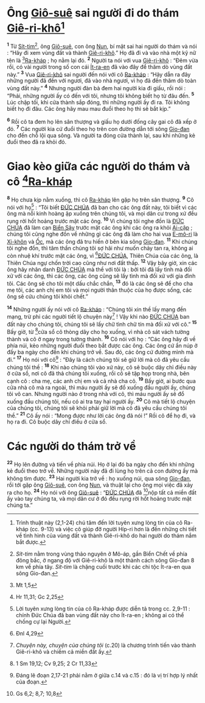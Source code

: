 # Ông [Giô-suê]() sai người đi do thám [Giê-ri-khô]()[^1]
<sup><b>1</b></sup> Từ [Sít-tim]()[^2], ông [Giô-suê](), con ông [Nun](), bí mật sai hai người do thám và nói : “Hãy đi xem vùng đất và thành [Giê-ri-khô]().” Họ đã đi và vào nhà một kỹ nữ tên là [^1*][Ra-kháp]() ; họ nằm lại đó. <sup><b>2</b></sup> Người ta nói với vua [Giê-ri-khô]() : “Đêm vừa rồi, có vài người trong số con cái [Ít-ra-en]() đã vào đây để thăm dò vùng đất này.” <sup><b>3</b></sup> Vua [Giê-ri-khô]() sai người đến nói với cô [Ra-kháp]() : “Hãy dẫn ra đây những người đã đến với ngươi, đã vào nhà ngươi, vì họ đã đến thăm dò toàn vùng đất này.” <sup><b>4</b></sup> Nhưng người đàn bà đem hai người kia đi giấu, rồi nói : “Phải, những người ấy có đến với tôi, nhưng tôi không biết họ từ đâu đến. <sup><b>5</b></sup> Lúc chập tối, khi cửa thành sắp đóng, thì những người ấy đi ra. Tôi không biết họ đi đâu. Các ông hãy mau mau đuổi theo họ thì sẽ bắt kịp.”

<sup><b>6</b></sup> Rồi cô ta đem họ lên sân thượng và giấu họ dưới đống cây gai cô đã xếp ở đó. <sup><b>7</b></sup> Các người kia cứ đuổi theo họ trên con đường dẫn tới sông [Gio-đan]() cho đến chỗ lội qua sông. Và người ta đóng cửa thành lại, sau khi những kẻ đuổi theo đã ra khỏi đó.


# Giao kèo giữa các người do thám và cô [^2*][Ra-kháp]()
<sup><b>8</b></sup> Họ chưa kịp nằm xuống, thì cô [Ra-kháp]() lên gặp họ trên sân thượng. <sup><b>9</b></sup> Cô nói với họ[^3] : “Tôi biết [ĐỨC CHÚA]() đã ban cho các ông đất này, tôi biết vì các ông mà nỗi kinh hoàng ập xuống trên chúng tôi, và mọi dân cư trong xứ đều rụng rời hốt hoảng trước mặt các ông. <sup><b>10</b></sup> Vì chúng tôi nghe đồn là [ĐỨC CHÚA]() đã làm cạn [Biển Sậy]() trước mặt các ông khi các ông ra khỏi [Ai-cập]() ; chúng tôi cũng nghe đồn về những gì các ông đã làm cho hai vua [E-mô-ri]() là [Xi-khôn]() và [Ốc](), mà các ông đã tru hiến ở bên kia sông [Gio-đan](). <sup><b>11</b></sup> Khi chúng tôi nghe đồn, thì tâm thần chúng tôi sợ hãi như muốn chảy tan ra, không ai còn nhuệ khí trước mặt các ông, vì [^3*][ĐỨC CHÚA](), Thiên Chúa của các ông, là Thiên Chúa ngự chốn trời cao cũng như nơi đất thấp. <sup><b>12</b></sup> Vậy bây giờ, xin các ông hãy nhân danh [ĐỨC CHÚA]() mà thề với tôi là : bởi tôi đã lấy tình mà đối xử với các ông, thì các ông, các ông cũng sẽ lấy tình mà đối xử với gia đình tôi. Các ông sẽ cho tôi một dấu chắc chắn, <sup><b>13</b></sup> đó là các ông sẽ để cho cha mẹ tôi, các anh chị em tôi và mọi người thân thuộc của họ được sống, các ông sẽ cứu chúng tôi khỏi chết.”

<sup><b>14</b></sup> Những người ấy nói với cô [Ra-kháp]() : “Chúng tôi xin thề lấy mạng đền mạng, trừ phi các người tiết lộ chuyện này[^4] ! Vậy khi nào [ĐỨC CHÚA]() ban đất này cho chúng tôi, chúng tôi sẽ lấy chữ tình chữ tín mà đối xử với cô.” <sup><b>15</b></sup> Bấy giờ, từ [^4*]cửa sổ cô thòng dây cho họ xuống, vì nhà cô sát vách tường thành và cô ở ngay trong tường thành. <sup><b>16</b></sup> Cô nói với họ : “Các ông hãy đi về phía núi, kẻo những người đuổi theo bắt được các ông. Các ông cứ ẩn núp ở đấy ba ngày cho đến khi chúng trở về. Sau đó, các ông cứ đường mình mà đi.” <sup><b>17</b></sup> Họ nói với cô[^5] : “Đây là cách chúng tôi sẽ giữ lời mà cô đã yêu cầu chúng tôi thề : <sup><b>18</b></sup> Khi nào chúng tôi vào xứ này, cô sẽ buộc dây chỉ điều này ở cửa sổ, nơi cô đã thả chúng tôi xuống, rồi cô sẽ tập họp trong nhà, bên cạnh cô : cha mẹ, các anh chị em và cả nhà cha cô. <sup><b>19</b></sup> Bấy giờ, ai bước qua cửa nhà cô mà ra ngoài, thì máu người ấy sẽ đổ xuống đầu người ấy, chúng tôi vô can. Nhưng người nào ở trong nhà với cô, thì máu người ấy sẽ đổ xuống đầu chúng tôi, nếu có ai tra tay hại người ấy. <sup><b>20</b></sup> Cô mà tiết lộ chuyện của chúng tôi, chúng tôi sẽ khỏi phải giữ lời mà cô đã yêu cầu chúng tôi thề.” <sup><b>21</b></sup> Cô ấy nói : “Mong được như lời các ông đã nói !” Rồi cô để họ đi, và họ ra đi. Cô buộc dây chỉ điều ở cửa sổ.


# Các người do thám trở về
<sup><b>22</b></sup> Họ lên đường và tiến về phía núi. Họ ở lại đó ba ngày cho đến khi những kẻ đuổi theo trở về. Những người này đã đi lùng họ trên cả con đường ấy mà không tìm được. <sup><b>23</b></sup> Hai người kia trở về : họ xuống núi, qua sông [Gio-đan](), rồi tới gặp ông [Giô-suê](), con ông [Nun](), và thuật lại cho ông mọi việc đã xảy ra cho họ. <sup><b>24</b></sup> Họ nói với ông [Giô-suê]() : “[ĐỨC CHÚA]() đã [^5*]nộp tất cả miền đất ấy vào tay chúng ta, và mọi dân cư ở đó đều rụng rời hốt hoảng trước mặt chúng ta.”

[^1]: Trình thuật này (2,1-24) chú tâm đến lời tuyên xưng lòng tin của cô Ra-kháp (cc. 9-13) và việc cô giúp đỡ người Híp-ri hơn là đến những chi tiết về tình hình của vùng đất và thành Giê-ri-khô do hai người do thám nắm bắt được.
[^2]: *Sít-tim* nằm trong vùng thảo nguyên ở Mô-áp, gần Biển Chết về phía đông bắc, ở ngang độ với Giê-ri-khô là một thành cách sông Gio-đan 8 km về phía tây. *Sít-tim* là chặng cuối trước khi các chi tộc Ít-ra-en qua sông Gio-đan.
[^3]: Lời tuyên xưng lòng tin của cô Ra-kháp được diễn tả trong cc. 2,9-11 : chính Đức Chúa đã ban vùng đất này cho Ít-ra-en ; không ai có thể chống cự lại Người.
[^4]: *Chuyện này, chuyện của chúng tôi* (c.20) là chương trình tiến vào thành Giê-ri-khô và chiếm cả miền đất ấy.
[^5]: Đáng lẽ đoạn 2,17-21 phải nằm ở giữa c.14 và c.15 : đó là vị trí hợp lý nhất của đoạn.
[^1*]: Mt 1,5
[^2*]: Hr 11,31; Gc 2,25
[^3*]: Đnl 4,29
[^4*]: 1 Sm 19,12; Cv 9,25; 2 Cr 11,33
[^5*]: Gs 6,2; 8,7; 10,8